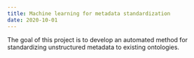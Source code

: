 ```yaml
---
title: Machine learning for metadata standardization
date: 2020-10-01
---
```


The goal of this project is to develop an automated method for standardizing unstructured metadata to existing ontologies.